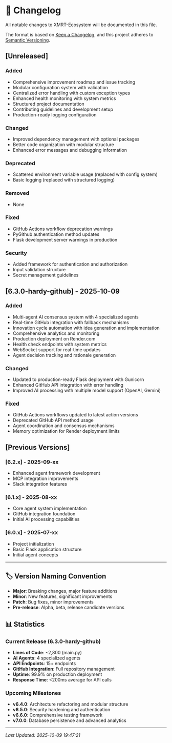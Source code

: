 # 📝 Changelog

All notable changes to XMRT-Ecosystem will be documented in this file.

The format is based on [Keep a Changelog](https://keepachangelog.com/en/1.0.0/),
and this project adheres to [Semantic Versioning](https://semver.org/spec/v2.0.0.html).

## [Unreleased]

### Added
- Comprehensive improvement roadmap and issue tracking
- Modular configuration system with validation
- Centralized error handling with custom exception types
- Enhanced health monitoring with system metrics
- Structured project documentation
- Contributing guidelines and development setup
- Production-ready logging configuration

### Changed
- Improved dependency management with optional packages
- Better code organization with modular structure
- Enhanced error messages and debugging information

### Deprecated
- Scattered environment variable usage (replaced with config system)
- Basic logging (replaced with structured logging)

### Removed
- None

### Fixed
- GitHub Actions workflow deprecation warnings
- PyGithub authentication method updates
- Flask development server warnings in production

### Security
- Added framework for authentication and authorization
- Input validation structure
- Secret management guidelines

## [6.3.0-hardy-github] - 2025-10-09

### Added
- Multi-agent AI consensus system with 4 specialized agents
- Real-time GitHub integration with fallback mechanisms
- Innovation cycle automation with idea generation and implementation
- Comprehensive analytics and monitoring
- Production deployment on Render.com
- Health check endpoints with system metrics
- WebSocket support for real-time updates
- Agent decision tracking and rationale generation

### Changed
- Updated to production-ready Flask deployment with Gunicorn
- Enhanced GitHub API integration with error handling
- Improved AI processing with multiple model support (OpenAI, Gemini)

### Fixed
- GitHub Actions workflows updated to latest action versions
- Deprecated GitHub API method usage
- Agent coordination and consensus mechanisms
- Memory optimization for Render deployment limits

## [Previous Versions]

### [6.2.x] - 2025-09-xx
- Enhanced agent framework development
- MCP integration improvements
- Slack integration features

### [6.1.x] - 2025-08-xx
- Core agent system implementation
- GitHub integration foundation
- Initial AI processing capabilities

### [6.0.x] - 2025-07-xx
- Project initialization
- Basic Flask application structure
- Initial agent concepts

---

## 🏷️ Version Naming Convention

- **Major**: Breaking changes, major feature additions
- **Minor**: New features, significant improvements
- **Patch**: Bug fixes, minor improvements
- **Pre-release**: Alpha, beta, release candidate versions

## 📊 Statistics

### Current Release (6.3.0-hardy-github)
- **Lines of Code**: ~2,800 (main.py)
- **AI Agents**: 4 specialized agents
- **API Endpoints**: 15+ endpoints
- **GitHub Integration**: Full repository management
- **Uptime**: 99.9% on production deployment
- **Response Time**: <200ms average for API calls

### Upcoming Milestones
- **v6.4.0**: Architecture refactoring and modular structure
- **v6.5.0**: Security hardening and authentication
- **v6.6.0**: Comprehensive testing framework
- **v7.0.0**: Database persistence and advanced analytics

---

*Last Updated: 2025-10-09 19:47:21*